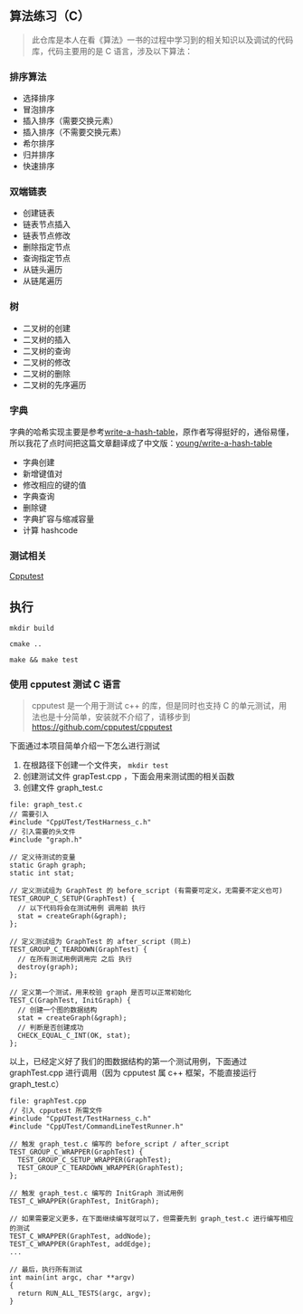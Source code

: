 ## 算法练习（C）

> 此仓库是本人在看《算法》一书的过程中学习到的相关知识以及调试的代码库，代码主要用的是 C 语言，涉及以下算法：

### 排序算法
+ 选择排序
+ 冒泡排序
+ 插入排序（需要交换元素）
+ 插入排序（不需要交换元素）
+ 希尔排序
+ 归并排序
+ 快速排序

### 双端链表
+ 创建链表
+ 链表节点插入
+ 链表节点修改
+ 删除指定节点
+ 查询指定节点
+ 从链头遍历
+ 从链尾遍历

### 树
+ 二叉树的创建
+ 二叉树的插入
+ 二叉树的查询
+ 二叉树的修改
+ 二叉树的删除
+ 二叉树的先序遍历

### 字典
字典的哈希实现主要是参考[write-a-hash-table](jamesroutley/write-a-hash-table)，原作者写得挺好的，通俗易懂，所以我花了点时间把这篇文章翻译成了中文版：[young/write-a-hash-table](https://github.com/yigger/write-a-hash-table/blob/master/.translations/cn/README.md)

+ 字典创建
+ 新增键值对
+ 修改相应的键的值
+ 字典查询
+ 删除键
+ 字典扩容与缩减容量
+ 计算 hashcode

### 测试相关

[Cpputest](#user-content-使用-cpputest-测试-c-语言)

## 执行
```
mkdir build

cmake ..

make && make test
```

### 使用 cpputest 测试 C 语言
> cpputest 是一个用于测试 c++ 的库，但是同时也支持 C 的单元测试，用法也是十分简单，安装就不介绍了，请移步到 https://github.com/cpputest/cpputest

下面通过本项目简单介绍一下怎么进行测试

1. 在根路径下创建一个文件夹， `mkdir test`
2. 创建测试文件 grapTest.cpp ，下面会用来测试图的相关函数
3. 创建文件 graph_test.c 
```
file: graph_test.c
// 需要引入
#include "CppUTest/TestHarness_c.h"
// 引入需要的头文件
#include "graph.h"

// 定义待测试的变量
static Graph graph;
static int stat;

// 定义测试组为 GraphTest 的 before_script (有需要可定义，无需要不定义也可)
TEST_GROUP_C_SETUP(GraphTest) {
  // 以下代码将会在测试用例 调用前 执行
  stat = createGraph(&graph);
};

// 定义测试组为 GraphTest 的 after_script (同上)
TEST_GROUP_C_TEARDOWN(GraphTest) {
  // 在所有测试用例调用完 之后 执行
  destroy(graph);
};

// 定义第一个测试，用来校验 graph 是否可以正常初始化
TEST_C(GraphTest, InitGraph) {
  // 创建一个图的数据结构
  stat = createGraph(&graph);
  // 判断是否创建成功
  CHECK_EQUAL_C_INT(OK, stat);
};
```

以上，已经定义好了我们的图数据结构的第一个测试用例，下面通过 graphTest.cpp 进行调用（因为 cpputest 属 c++ 框架，不能直接运行 graph_test.c）

```
file: graphTest.cpp
// 引入 cpputest 所需文件
#include "CppUTest/TestHarness_c.h"
#include "CppUTest/CommandLineTestRunner.h"

// 触发 graph_test.c 编写的 before_script / after_script
TEST_GROUP_C_WRAPPER(GraphTest) {
  TEST_GROUP_C_SETUP_WRAPPER(GraphTest);
  TEST_GROUP_C_TEARDOWN_WRAPPER(GraphTest);
};

// 触发 graph_test.c 编写的 InitGraph 测试用例
TEST_C_WRAPPER(GraphTest, InitGraph);

// 如果需要定义更多，在下面继续编写就可以了，但需要先到 graph_test.c 进行编写相应的测试
TEST_C_WRAPPER(GraphTest, addNode);
TEST_C_WRAPPER(GraphTest, addEdge);
...

// 最后，执行所有测试
int main(int argc, char **argv)
{
  return RUN_ALL_TESTS(argc, argv);
}

```
